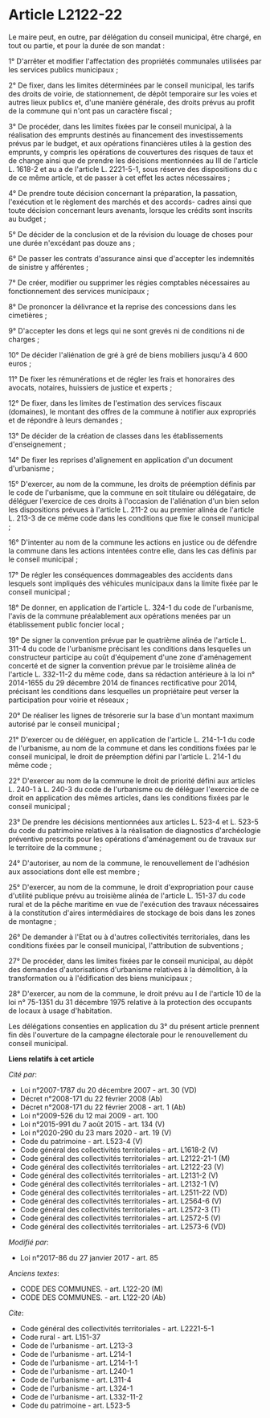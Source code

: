 # Article L2122-22

Le maire peut, en outre, par délégation du conseil municipal, être chargé, en tout ou partie, et pour la durée de son
mandat : 

1° D'arrêter et modifier l'affectation des propriétés communales utilisées par les services publics municipaux ; 

2° De fixer, dans les limites déterminées par le conseil municipal, les tarifs des droits de voirie, de stationnement, de
dépôt temporaire sur les voies et autres lieux publics et, d'une manière générale, des droits prévus au profit de la commune
qui n'ont pas un caractère fiscal ; 

3° De procéder, dans les limites fixées par le conseil municipal, à la réalisation des emprunts destinés au financement des
investissements prévus par le budget, et aux opérations financières utiles à la gestion des emprunts, y compris les
opérations de couvertures des risques de taux et de change ainsi que de prendre les décisions mentionnées au III de l'article
L. 1618-2 et au a de l'article L. 2221-5-1, sous réserve des dispositions du c de ce même article, et de passer à cet effet
les actes nécessaires ; 

4° De prendre toute décision concernant la préparation, la passation, l'exécution et le règlement des marchés et des accords-
cadres ainsi que toute décision concernant leurs avenants, lorsque les crédits sont inscrits au budget ; 

5° De décider de la conclusion et de la révision du louage de choses pour une durée n'excédant pas douze ans ; 

6° De passer les contrats d'assurance ainsi que d'accepter les indemnités de sinistre y afférentes ; 

7° De créer, modifier ou supprimer les régies comptables nécessaires au fonctionnement des services municipaux ; 

8° De prononcer la délivrance et la reprise des concessions dans les cimetières ; 

9° D'accepter les dons et legs qui ne sont grevés ni de conditions ni de charges ; 

10° De décider l'aliénation de gré à gré de biens mobiliers jusqu'à 4 600 euros ; 

11° De fixer les rémunérations et de régler les frais et honoraires des avocats, notaires, huissiers de justice et experts ; 

12° De fixer, dans les limites de l'estimation des services fiscaux (domaines), le montant des offres de la commune à
notifier aux expropriés et de répondre à leurs demandes ; 

13° De décider de la création de classes dans les établissements d'enseignement ; 

14° De fixer les reprises d'alignement en application d'un document d'urbanisme ; 

15° D'exercer, au nom de la commune, les droits de préemption définis par le code de l'urbanisme, que la commune en soit
titulaire ou délégataire, de déléguer l'exercice de ces droits à l'occasion de l'aliénation d'un bien selon les dispositions
prévues à l'article L. 211-2 ou au premier alinéa de l'article L. 213-3 de ce même code dans les conditions que fixe le
conseil municipal ; 

16° D'intenter au nom de la commune les actions en justice ou de défendre la commune dans les actions intentées contre elle,
dans les cas définis par le conseil municipal ; 

17° De régler les conséquences dommageables des accidents dans lesquels sont impliqués des véhicules municipaux dans la
limite fixée par le conseil municipal ; 

18° De donner, en application de l'article L. 324-1 du code de l'urbanisme, l'avis de la commune préalablement aux opérations
menées par un établissement public foncier local ; 

19° De signer la convention prévue par le quatrième alinéa de l'article L. 311-4 du code de l'urbanisme précisant les
conditions dans lesquelles un constructeur participe au coût d'équipement d'une zone d'aménagement concerté et de signer la
convention prévue par le troisième alinéa de l'article L. 332-11-2 du même code, dans sa rédaction antérieure à la loi n°
2014-1655 du 29 décembre 2014 de finances rectificative pour 2014, précisant les conditions dans lesquelles un propriétaire
peut verser la participation pour voirie et réseaux ; 

20° De réaliser les lignes de trésorerie sur la base d'un montant maximum autorisé par le conseil municipal ; 

21° D'exercer ou de déléguer, en application de l'article L. 214-1-1 du code de l'urbanisme, au nom de la commune et dans les
conditions fixées par le conseil municipal, le droit de préemption défini par l'article L. 214-1 du même code ; 

22° D'exercer au nom de la commune le droit de priorité défini aux articles L. 240-1 à L. 240-3 du code de l'urbanisme ou de
déléguer l'exercice de ce droit en application des mêmes articles, dans les conditions fixées par le conseil municipal ; 

23° De prendre les décisions mentionnées aux articles L. 523-4 et L. 523-5 du code du patrimoine relatives à la réalisation
de diagnostics d'archéologie préventive prescrits pour les opérations d'aménagement ou de travaux sur le territoire de la
commune ; 

24° D'autoriser, au nom de la commune, le renouvellement de l'adhésion aux associations dont elle est membre ; 

25° D'exercer, au nom de la commune, le droit d'expropriation pour cause d'utilité publique prévu au troisième alinéa de
l'article L. 151-37 du code rural et de la pêche maritime en vue de l'exécution des travaux nécessaires à la constitution
d'aires intermédiaires de stockage de bois dans les zones de montagne ;

26° De demander à l'Etat ou à d'autres collectivités territoriales, dans les conditions fixées par le conseil municipal,
l'attribution de subventions ;

27° De procéder, dans les limites fixées par le conseil municipal, au dépôt des demandes d'autorisations d'urbanisme
relatives à la démolition, à la transformation ou à l'édification des biens municipaux ; 

28° D'exercer, au nom de la commune, le droit prévu au I de l'article 10 de la loi n° 75-1351 du 31 décembre 1975 relative à
la protection des occupants de locaux à usage d'habitation.

Les délégations consenties en application du 3° du présent article prennent fin dès l'ouverture de la campagne électorale
pour le renouvellement du conseil municipal.

**Liens relatifs à cet article**

_Cité par_:

  - Loi n°2007-1787 du 20 décembre 2007 - art. 30 (VD)
  - Décret n°2008-171 du 22 février 2008 (Ab)
  - Décret n°2008-171 du 22 février 2008 - art. 1 (Ab)
  - Loi n°2009-526 du 12 mai 2009 - art. 100
  - Loi n°2015-991 du 7 août 2015 - art. 134 (V)
  - Loi n°2020-290 du 23 mars 2020 - art. 19 (V)
  - Code du patrimoine - art. L523-4 (V)
  - Code général des collectivités territoriales - art. L1618-2 (V)
  - Code général des collectivités territoriales - art. L2122-21-1 (M)
  - Code général des collectivités territoriales - art. L2122-23 (V)
  - Code général des collectivités territoriales - art. L2131-2 (V)
  - Code général des collectivités territoriales - art. L2132-1 (V)
  - Code général des collectivités territoriales - art. L2511-22 (VD)
  - Code général des collectivités territoriales - art. L2564-6 (V)
  - Code général des collectivités territoriales - art. L2572-3 (T)
  - Code général des collectivités territoriales - art. L2572-5 (V)
  - Code général des collectivités territoriales - art. L2573-6 (VD)

_Modifié par_:

  - Loi n°2017-86 du 27 janvier 2017 - art. 85

_Anciens textes_:

  - CODE DES COMMUNES. - art. L122-20 (M)
  - CODE DES COMMUNES. - art. L122-20 (Ab)

_Cite_:

  - Code général des collectivités territoriales - art. L2221-5-1
  - Code rural - art. L151-37
  - Code de l'urbanisme - art. L213-3
  - Code de l'urbanisme - art. L214-1
  - Code de l'urbanisme - art. L214-1-1
  - Code de l'urbanisme - art. L240-1
  - Code de l'urbanisme - art. L311-4
  - Code de l'urbanisme - art. L324-1
  - Code de l'urbanisme - art. L332-11-2
  - Code du patrimoine - art. L523-5
